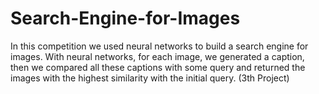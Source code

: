 # Search-Engine-for-Images
In this competition we used neural networks to build a search engine for images. With neural networks, for each image, we generated a caption, then we compared all these captions with some query and returned the images with the highest similarity with the initial query. (3th Project)
